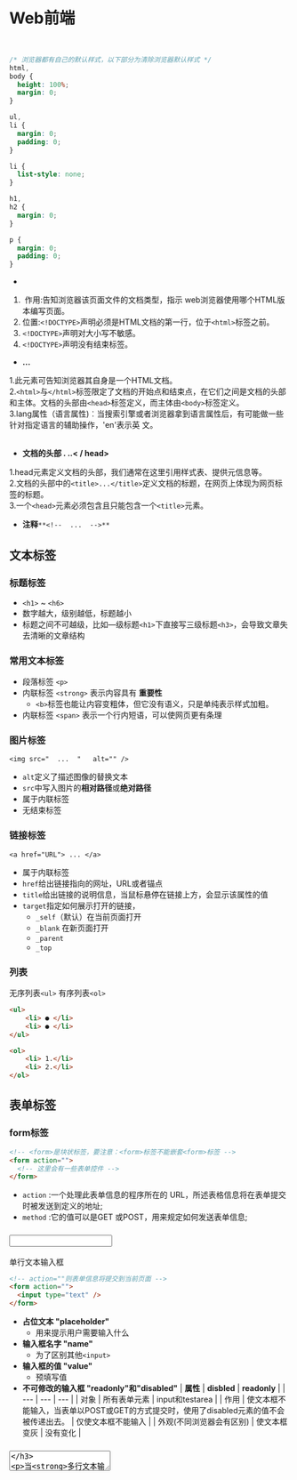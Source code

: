 # Web前端


<br />

```css
/* 浏览器都有自己的默认样式，以下部分为清除浏览器默认样式 */
html,
body {
  height: 100%;
  margin: 0;
}

ul,
li {
  margin: 0;
  padding: 0;
}

li {
  list-style: none;
}

h1,
h2 {
  margin: 0;
}

p {
  margin: 0;
  padding: 0;
}


```


- **<!DOCTYPE html>**
1.   作用:告知浏览器该页面文件的文档类型，指示 web浏览器使用哪个HTML版本编写页面。
1.  位置:`<!DOCTYPE>`声明必须是HTML文档的第一行，位于`<html>`标签之前。
1. `<!DOCTYPE>`声明对大小写不敏感。
1. `<!DOCTYPE>`声明没有结束标签。



- **<html lang= "en">...</html>**

1.此元素可告知浏览器其自身是一个HTML文档。<br />2.`<html>`与`</html>`标签限定了文档的开始点和结束点，在它们之间是文档的头部和主体。文档的头部由`<head>`标签定义，而主体由`<body>`标签定义。<br />3.lang属性（语言属性)︰当搜索引擎或者浏览器拿到语言属性后，有可能做一些针对指定语言的辅助操作，'en'表示英   文。<br />
<br />

- **文档的头部<head> . ..< / head>**

1.head元素定义文档的头部，我们通常在这里引用样式表、提供元信息等。<br />2.文档的头部中的`<title>...</title>`定义文档的标题，在网页上体现为网页标签的标题。<br />3.一个`<head>`元素必须包含且只能包含一个`<title>`元素。<br />

- **注释**`**<!--  ...  -->**`



<a name="y4KeK"></a>
## 文本标签
<a name="EqiUk"></a>
### 标题标签

- `<h1>` ~ `<h6>`
- 数字越大，级别越低，标题越小
- 标题之间不可越级，比如—级标题`<h1>`下直接写三级标题`<h3>`，会导致文章失去清晰的文章结构
<a name="Xsq8A"></a>
### 常用文本标签

- 段落标签 `<p>`
- 内联标签 `<strong>`  表示内容具有 **重要性**
   - `<b>`标签也能让内容变粗体，但它没有语义，只是单纯表示样式加粗。
- 内联标签 `<span>` 表示一个行内短语，可以使网页更有条理
<a name="J6mIv"></a>
### 图片标签
`<img src="  ...  "   alt="" />`

- `alt`定义了描述图像的替换文本
- `src`中写入图片的**相对路径**或**绝对路径**
- 属于内联标签
- 无结束标签
<a name="wllML"></a>
### 链接标签
`<a href="URL"> ... </a>`

- 属于内联标签
- `href`给出链接指向的网址，URL或者锚点
- `title`给出链接的说明信息，当鼠标悬停在链接上方，会显示该属性的值
- `target`指定如何展示打开的链接，
   - `_self`（默认）在当前页面打开
   - `_blank`  在新页面打开
   - `_parent`
   - `_top`
<a name="yPA1a"></a>
### 列表
无序列表`<ul>` 有序列表`<ol>`
```html
<ul>
    <li> ● </li>
  	<li> ● </li>
</ul>

<ol>
    <li> 1.</li>
    <li> 2.</li>
</ol>

```


<a name="ELfi0"></a>
## 表单标签
<a name="KmPqO"></a>
### form标签
```html
<!-- <form>是块状标签，要注意：<form>标签不能嵌套<form>标签 -->
<form action="">
  <!-- 这里会有一些表单控件 -->
</form>
```

- `action` :一个处理此表单信息的程序所在的 URL，所述表格信息将在表单提交时被发送到定义的地址;
- `method` :它的值可以是GET 或POST，用来规定如何发送表单信息;



<a name="JtH7q"></a>
### <input/>
 单行文本输入框
```html
<!-- action=""则表单信息将提交到当前页面 -->
<form action="">
  <input type="text" />
</form>
```

- **占位文本 "placeholder"**
   - 用来提示用户需要输入什么
- **输入框名字  "name"**
   - 为了区别其他`<input>`
- **输入框的值 "value"**
   - 预填写值
- **不可修改的输入框 "readonly"和"disabled"**
| **属性** | **disbled** | **readonly** |
| --- | --- | --- |
| 对象 | 所有表单元素 | input和testarea |
| 作用 | 使文本框不能输入，当表单以POST或GET的方式提交时，使用了disabled元素的值不会被传递出去。 | 仅使文本框不能输入 |
| 外观(不同浏览器会有区别) | 使文本框变灰 | 没有变化 |



<a name="bjGtX"></a>
### <textarea>
当**多行文本输入框**中输入的内容超过一行的长度时，它会自动换行，而单行文本输入框则不会换行。
```html
<!-- name属性表示表单元素的名称，placeholder属性表示表单元素的占位文本 -->
<textarea
  name="sign"
  rows="5"
  cols="30"
  placeholder="请输入个性签名"
></textarea>
```

- rows：行数（高度）
- cols：文本域的可视宽度



<a name="UJPkM"></a>
### 密码输入框
密码输入框和昵称输入框有点区别，用户输入的内容将会以 **黑圆点 **的形式显示。<br />`<input type="password" name="password" placeholder="密码" />`<br />

<a name="N1nDk"></a>
### 单选框

- 所谓单选框，其实只是把控件类型`type="text"`改成了`type="radio"`
- 属于同一道“单选题"的每个单选按钮，应该拥有 **相同 **的`name` 属性值。
```html
<!-- 通过<label>使点击文字也能选中对应的选项 -->
<label> <input type="radio" name="gender" value="male" />男 </label>
<label> <input type="radio" name="gender" value="female" />女 </label>

<!-- 另一种写法 -->
<input id="male" type="radio" name="gender" value="male" />
<label for="male">男</label>
<input id="female" type="radio" name="gender" value="female" />
<label for="female">女</label>
```
<a name="Aj6QJ"></a>
### 复选框

- `type="checkbox"`
- 单击选中，再次单击取消选中
- 属于同一道“多选题"的每个复选框元素，应该拥有 **相同 **的`name`属性值。



<a name="WUkxZ"></a>
### 选项菜单

- 提交的内容是`<option>`标签的标签属性`value`的值。所以每个option的value值要互不相同。
- 添加`multiple`属性，可以变成多选菜单
```html
<select name="career" multiple>  
  <option value="default">请选择职业</option>
  <option value="staff">公司职员</option>
  <option value="freelancer">自由职业者</option>
  <option value="student">学生</option>
  <option value="other">其他</option>
</select>
```


<a name="P6MIv"></a>
### 按钮

- `<button type="submit">注册</button>`
- 因为<button>标签有闭合标签，在开始标签和结束标签之间，我们可以放上文字、图片、图标等等。
```html
<form action="">
  <input type="text" name="name" placeholder="请输入昵称" />
  <textarea
    name="sign"
    rows="5"
    cols="30"
    placeholder="请输入个性签名"
  ></textarea>
  <input name="password" type="password" placeholder="请输入密码" />

  <label> <input type="radio" name="gender" value="male" />男 </label>
  <label> <input type="radio" name="gender" value="female" />女 </label>

  <label> <input type="checkbox" name="interest" value="coding" />编程 </label>
  <label> <input type="checkbox" name="interest" value="other" />其他 </label>

  <select name="career">
    <option value="default">请选择职业</option>
    <option value="staff">公司职员</option>
    <option value="freelancer">自由职业者</option>
    <option value="student">学生</option>
    <option value="other">其他</option>
  </select>

  <button type="submit">注册</button>
</form>
```
`nav` :一般用于表示此区块是**导航**区域<br />`main`:一般用户表示此区块是网页的**主体**区域

---

<a name="zDLCp"></a>
## CSS-美化文档


- **字体大小 ****font-size**

`<p style="font-size: 12px;">`<br />

- **字体粗细 font-weight**
   - 设置文字粗细的时候，其值可以是100，200，300，400，500，600，700，800，900中的任何一个,或者可以用英文代替，normal(正常粗细) ，lighter(细)，bold (粗)，bolder(更粗)



- **字体颜色**
1. **英文字母形式**

`color:balck;`、 ` color:blue;`<br />

2. **十六进制颜色(多数情况下)**

   十六进制颜色由#开头，后面跟三个数字，每个数字的范围为00 ～FF，每个数字代表一种颜色，最终的颜色由这三种颜色调和而成<br />`color: #D5E8D4;`  `color: #DAE8FC;`<br />

3. **rgb形式**

`color: rgb(253,217,106)`<br />
<br />   4.** rgba形式**<br />** **a代表Alpha(透明度)，a的值在0～1之间，为了简化书写，也可以直接省略0，写成.4，等同于0.4。<br />`color: rgba(253,217,106,0.3);``color: rgba(253,217,106,1.0);`<br />

- **文字对齐方式**
   - text-align: center; 居中
   - text-align: left; 左对齐
   - text-align: right; 右对齐



- **文字行高**

`line-height:32px;`

   - 改变段落中行距
   - 使文字上下居中



- **字间距**

`letter-spacing:30px;`<br />

- **字体**

`font-family: sans-serif;`

   - 可以设置多个字体，浏览器会按顺序加载




---

<a name="8GTJ0"></a>
## CSS的引入方式


<a name="gA2MT"></a>
### 三种引入方式


- **行内式**

内嵌在每一个HTML标签中<br />

- **内部样式**
```html
<style>
  /*给h3标签添加样式*/
  h3{
    font-size:28px;
    color:#333;
    letter-spacing:5px;
  }
    /*给p标签添加CSS样式*/
    p{
      font-size:12px;
      color:#666;
    }
</style>
```

- 不要忘记写声明标签`<style></ style>`
- 样式要用**花括号**括起来
- 每个样式后面要用**分号**结尾
- CSS中注释格式为  `/* ... */`



- **外部样式**
- 新建一个`.css`文件，把`CSS`样式写在里面
- 建立`HTML`和`CSS`文件的联系，用`link` （`link`标签引入的位置要在`head`标签内）
```html
<link rel="stylesheet" type="text/css" href="index.css" />
```

- `rel`属性 规定当前文档与被链接文档之间的关系，`stylesheet`(外部样式表) 值被所有浏览器支持
- `type`属性 规定了被链接文档的 MIME(多用途互联网邮件扩展类型) ，最常见的值是`text/css`
- `href`属性 后跟的是要引入的链接地址



<a name="R7e2u"></a>
### 常用选择器

- 选择器的层叠性

  若之前写过的标签重新再写了一次，然后给里面添加样式，这样做可能会造成两种结果:

   1. 添加新的效果（如果添加的是一个新属性)
   1. 改变之前已经存在的效果(如果该属性之前就存在)


<br />

<a name="GNJMw"></a>
#### 类选择器

- 类选择器同样具有层叠性，改变顺序可能会影响结果
- 可以一个标签添加多个类名
```html
.article {
  color: red;
  font-size: 14px;
}

<p class="article">
   class是定义类的关键字，article是类名，类名可以任意，但是要符合规范
</p>

```


<a name="tlxBe"></a>
#### id选择器

- id选择器在文档中只能出现一次
- 一个标签只能定义一个id名
```html
#p-item {
  font-size: 24px;
  font-weight: 400;
}

<p id="p-item">这是一段文字</p>
```



---

<a name="fXHMr"></a>
### 
<a name="S4qve"></a>
### 高级选择器


<a name="RJ81A"></a>
#### 后代选择器（空格）

- 书写规则：用空格隔开
```css
/* 选择id名为password的标签内部所有类名为box的元素内部的所有p标签 */
#password .box p{}
/* 选择所有p标签内部的所有span标签 */
p span{}
/* 选择所有p标签内部的所有类名为spanItem的标签 */
p .spanItem{}
```


<a name="jKJhf"></a>
#### 交集选择器

- `a.special{}`    在所有a标签内，类名为special的标签。

<br />
<a name="7bWRw"></a>
#### 子选择器

- 与后代选择器类似，不同的是后代选择器突出“后代”，子选择器突出“子”

`p>span`  在`p`标签内的`span`适用<br />`p span`  在`p`标签中的所有`span`，不一定是`p`的子元素，只要是`p`的后代都适用<br />
<br />**并集选择器**

- 给不同的标签，或者不同类名的标签添加相同的样式
- 规则是在标签名或者类名后面用逗号（，）隔开

`.box,p,h3,.phone{}`

<a name="fKoMK"></a>
#### 优先级

- 单个选择器的优先级
   - id选择器>类选择器>标签选择器



- 高级选择器的优先级
   - 权重，优先级越高，权重越大
   - 权重的作用是决定当两个不同的选择器给同一标签设置了相同的属性，该听谁的
   - 只有当同时选中一个标签时才考虑权重


<br />只有当权重一样或优先级一样才考虑层叠性<br />


---



<a name="r2njW"></a>
## CSS-盒模型 

- 默认没有高度，有宽度(继承于父标签)



<a name="fQLHh"></a>
### content

- `width/height`--宽高
   - 值是数字，单位是`px`
   - 可以设置为半分比尺寸 `%` （相对于父元素），所以要先确定父元素的尺寸
- `background-color`--背景颜色
   - 值有十六进制，`rgb`，`rgba`，英文颜色

<br />
<a name="fDB5F"></a>
### padding 内边距

- 第一个值是上，第二个值是右，第三个值如果没有，就和第一个值保持一致，第四个值如果没有就和第二个值保持一致
```css
div{
    padding: 30px 20px; /* top:30 right:20 bottom:30 left:20 */
}                       /* 上右下左  */
```

- **box-sizing**

`box-sizing` 规定了如何计算一个元素的总宽度和高度，它有两个值`content-box` ，`border-box`，<br />      默认是`content-box`

   - content-box尺寸计算公式:
      - width =内容的宽度
      - height =内容的高度
   - border-box尺寸计算公式:
      - width = border + padding +内容的宽度
      - height = border + padding +内容的高度

`border-box`的`width`包含了`content `、`padding` 、`border`，所以子元素设置        `padding `, `border`后不会溢         出父元素的`content`<br />
<br />

<a name="y2KuU"></a>
### border 边框
`border-width`：边框的粗细，单位px<br />`border-color`：边框的颜色<br />`border-style`：线型  `solid`为实线，`dashed`为虚线<br />`border-radius`：圆角  可分开设置`border-top-left-radius` 左上角，右上角。。。

- 分别设置边框

`border-top-color: blue;`
```css
/* 简写 */
.box {
  /* 添加顶部border */
  border-top: 1px solid black;
  /*添加右侧border*/
  border-right: 3px solid orange;
  /*添加底部border*/
  border-bottom: 5px dashed pink;
  /*添加左侧border*/
  border-left: 10px dashed purple;
}
/* 利用层叠性，减少代码书写量 */
.box{
  border: 2px solid black;
  /*重新设置一个下边框的样式来层叠掉统一设置的边框的样式*/
  border-bottom: 5px solid orange;
}
```

- 阴影  
```css
  /* x偏移量 | y偏移量 | 阴影模糊半径 | 阴影扩散半径 | 阴影颜色 */
  box-shadow: 2px 2px 2px 1px rgba(0, 0, 0, 0.2);
```

   - x偏移量: 在x轴上移动，向右为正
   - y偏移量: 在y轴上移动，向下为正
   - 阴影模糊半径: 就是边线的清晰度
   - 阴影扩散半径: 就是向外伸展
   - 阴影颜色: 就是矩形下面那个矩形的背景色。



<a name="ep2Eo"></a>
### margin 外边距

- 两个盒子之间margin计算

水平距离为两个盒子外边距相加；<br />垂直距离为两个盒子外边距最大值；

- 盒子左右居中

margin可以使盒子在父盒子中居中，但前提是有宽度<br />`margin:0 auto;`<br />

<a name="zTZgw"></a>
### 块元素 block

- 独占一行
- 可以设置宽高
- `display: block;`



<a name="rvhzd"></a>
### 行内元素inline

- 不能设置宽高
- 可以设置`padding`
- 可以设置左右`margin`，不能设置上下`margin`
- `display: inline`
<a name="NTLEh"></a>
### 
<a name="s5vbN"></a>
### 行内块 inline-block

- 可在同一行显示的块元素
- 空白问题（两个盒子间会有空白，是由于两个div间多了一个回车，被当做成一个文字）
   1. 去除回车
   1. 给父元素添加 `word-spacing` 属性

`word-spacing`就是单词和单词之间的距离，值要尽量小，一般小于`-20px`

   1. 给父元素设置 `font-size: 0px;`

              回车被当做是一个文字，则可以设置文字大小为0
<a name="rU3ng"></a>
### display: none; 隐藏元素

---

<a name="qyzUL"></a>
## Position
`position`用于定位DOM元素，修改DOM元素的布局<br />

- **static--默认定位**
- **relative--相对定位**

先遵循默认的文档流布局，再在不改变页面布局的前提调整<br />距离自己原来的位置 
```css
.first {
  position: relative;
  left: 50px;  /* 距离自己原来位置左侧 50px，顶部 50px */
  top: 50px;
}
```

- **absolute--绝对定位**

绝对定位不为元素预留空间，通过指定元素**相对于最近的非static定位祖先元素的偏移**，来确定元素位置<br />

- **fixed--固定定位**

不随页面滚动而滚动，固定位置<br />

- **sticky--粘性布局**

当滚动到顶部时会黏在顶部，像固定一样
<a name="FbiAG"></a>
### z-index 图层优先级


1. 默认`非static` 元素的 `z-index` 都为 0
1. `z-index` 越大，则越在最上面，离观察者越近
1. `z-index`相同时， 在 HTML 中的元素越靠后，则越在最上面，离观察者越近



<a name="Nt7Bg"></a>
## float浮动
使用场景：

1. 如果我们想要一组元素同时靠左靠右对齐，可以使用float，
1. 如果我们想要文字围绕图片，可以使用float，


<br />

<a name="2mavz"></a>
## 元素居中

- 水平
1. 如果内部是行内元素，我们可以在父容器上使用text-align: center。
1. 如果内部是块状元素，我们可以在子容器上使用margin: 0 auto



- 垂直

margin-top = (modal高度- img 高度)/2<br />


<a name="9vjVZ"></a>
## 模态框modal

1. 模态框总是在浏览器中心。
1. 模态框总有一个半透明的背景（蒙层 . mask）



- 使modal居中

left: 50%;<br />top: 50%;<br />用`margin`属性调整<br />margin-left:  -(width/2) px;<br />margin-top:  -(height/2) px;<br />

<a name="GCMGE"></a>
## 背景颜色
`background: linear-gradient(渐变类型,渐变方向,开始颜色,结束颜色);`

- 渐变方向：
   - 英文方向： to right 向右 、to right bottom 向右下
   - 角度方向：  deg  
      - `0deg` 代表渐变方向为从下到上, `90deg` 代表渐变方向为从左到右，诸如此类正角度都属于顺时针方向。 而负角度意味着逆时针方向。
- 可以在每个色值后面跟一个值（百分比，PX），来约定变色的起止位置。
<a name="9AsC0"></a>
## 背景图片

- `background-image: url(...); `
   - url内的图片地址**不需要引号包裹**
   - 当背景图片长宽任意一项小于容器长宽，默认CSS会让图片铺满

<br />

- `background-repeat`
   - `repeat-x`  水平方向重复
   - `repeat-y`  垂直方向重复
   - `no-repeat`  不重复

<br />

- `background-position`
   -  `top left`效果等于

`background-position-x: left;`<br />`background-position-y: top;`<br />如果只写一个关键词，另一个关键词默认`center`

   - `x% y%`  左上角是0%0%。右下角是100%100%。如果只写一个值，另一个值将是50%。
   - `xpx ypx`单位是像素(0px 0px)或任何其他的CSS单位。如果只写一个值，另一个值将是50%

<br />

- `background-size`
   - `cover`  可能显示不完全
   - `contain` 把图像图像扩展至最大尺寸，以使其宽度和高度完全适应内容区域。
   - `xpx ypx`   `x% y%`  手动设置 宽 高


<br />**合并写法**<br />`background: [background-color] [background-image] [background-repeat] [background-attachment][ background-position]``/`` [background-size] [background-clipl];`  如果没有此属性，则置空，属性间空格隔开<br />
<br />
<br />
<br />
<br />
<br />
<br />
<br />
<br />
<br />
<br />
<br />
<br />
<br />
<br />
<br />
<br />
<br />
<br />
<br />
<br />
<br />
<br />
<br />
<br />
<br />

